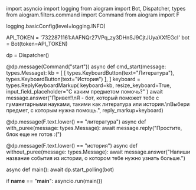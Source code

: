 import asyncio
import logging
from aiogram import Bot, Dispatcher, types
from aiogram.filters.command import Command
from aiogram import F


logging.basicConfig(level=logging.INFO)

API_TOKEN = '7322871161:AAFNQr27VPq_zy3DHnSJ9CjtJUyaXXfEGcI'
bot = Bot(token=API_TOKEN)

dp = Dispatcher()


@dp.message(Command("start"))
async def cmd_start(message: types.Message):
    kb = [
        [
            types.KeyboardButton(text="Литература"),
            types.KeyboardButton(text="История")
        ],
    ]
    keyboard = types.ReplyKeyboardMarkup(
        keyboard=kb,
        resize_keyboard=True,
        input_field_placeholder="С каким предметом помочь?"
    )
    await message.answer("Привет!\nЯ - бот, который поможет тебе с гуманитарными науками, такими как литература или история.\nВыбери предмет, с которым нужна помощь.", reply_markup=keyboard)


@dp.message(F.text.lower() == "литература")
async def with_puree(message: types.Message):
    await message.reply("Простите, блок еще не готов :(")

@dp.message(F.text.lower() == "история")
async def without_puree(message: types.Message):
    await message.answer("Напиши название события из истории, о котором тебе нужно узнать больше.")


async def main():
    await dp.start_polling(bot)

if __name__ == "__main__":
    asyncio.run(main())
